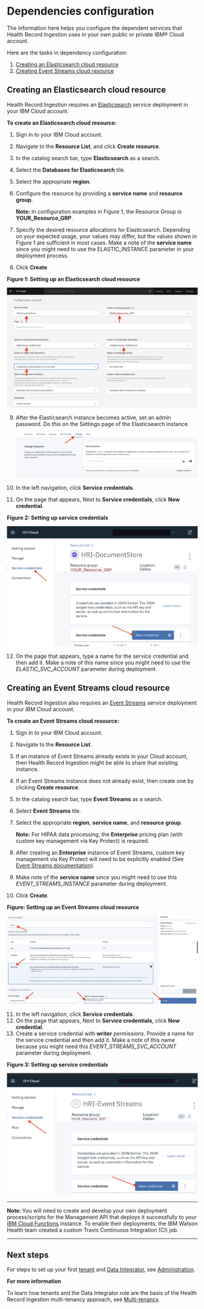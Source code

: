 # Dependencies configuration

The information here helps you configure the dependent services that Health Record Ingestion uses in your own public or private IBM&reg; Cloud account.

Here are the tasks in dependency configuration:

1) [Creating an Elasticsearch cloud resource](#create-elasticsearch-cloud-resource)
2) [Creating Event Streams cloud resource](#create-event-streams-cloud-resource)

## Creating an Elasticsearch cloud resource

 Health Record Ingestion requires an [Elasticsearch](glossary.md#elasticsearch) service deployment in your IBM Cloud account. 

 **To create an Elasticsearch cloud resource:**

1) Sign in to your IBM Cloud account.

2) Navigate to the **Resource List**, and click **Create resource**.

3) In the catalog search bar, type **Elasticsearch** as a search.

4) Select the **Databases for Elasticsearch** tile.

5) Select the appropriate **region**. 

6) Configure the resource by providing a **service name** and **resource group**.  
   
   **Note:** In configuration examples in Figure 1, the Resource Group is **YOUR_Resource_GRP**. 

7) Specify the desired resource allocations for Elasticsearch. Depending on your expected usage, your values may differ, but the values shown in Figure 1 are sufficient in most cases. Make a note of the **service name** since you might need to use the ELASTIC_INSTANCE parameter in your deployment process. 

8) Click **Create**.

**Figure 1: Setting up an Elasticsearch cloud resource**

   ![elastic-configure](assets/img/elastic_configure.png)

9) After the Elasticsearch instance becomes active, set an admin password. Do this on the Settings page of the Elasticsearch instance.
   
   ![elastic-admin-password](assets/img/elastic_admin_password.png)

10) In the left navigation, click **Service credentials**.

11) On the page that appears, Next to **Service credentials**, click **New credential**. 

**Figure 2: Setting up service credentials**

   ![elastic-create-cred](assets/img/elastic_create_cred.png)

12) On the page that appears, type a name for the service credential and then add it. Make a note of this name since you might need to use the *ELASTIC_SVC_ACCOUNT* parameter during deployment.

## Creating an Event Streams cloud resource

 Health Record Ingestion also requires an [Event Streams](glossary.md#event-streams) service deployment in your IBM Cloud account.

 **To create an Event Streams cloud resource:**

1) Sign in to your IBM Cloud account.

2) Navigate to the **Resource List**.

3) If an instance of Event Streams already exists in your Cloud account, then Health Record Ingestion might be able to share that existing instance. 

4) If an Event Streams instance does not already exist, then create one by clicking **Create resource**. 

5) In the catalog search bar, type **Event Streams** as a search.

6. Select **Event Streams** tile.

7) Select the appropriate **region**, **service name**, and **resource group**.
   
   **Note:** For HIPAA data processing, the **Enterprise** pricing plan (with custom key management via Key Protect) is required. 

8) After creating an **Enterprise** instance of Event Streams, custom key management via Key Protect will need to be explicitly enabled (See [Event Streams documentation](https://cloud.ibm.com/docs/services/EventStreams?topic=eventstreams-managing_encryption#enabling_encryption)).

9) Make note of the **service name** since you might need to use this *EVENT_STREAMS_INSTANCE* parameter during deployment.

10) Click **Create**.

**Figure: Setting up an Event Streams cloud resource**

   ![event-streams-configure](assets/img/event_streams_configure.png)

11) In the left navigation, click **Service credentials**.
12) On the page that appears, Next to **Service credentials**, click **New credential**.
13) Create a service credential with **writer** permissions. Provide a name for the service credential and then add it. Make a note of this name because you might need this *EVENT_STREAMS_SVC_ACCOUNT* parameter during deployment.

**Figure 3: Setting up service credentials**

   ![event-streams-create-cred](assets/img/event_streams_create_cred.png)

***

**Note**: You will need to create and develop your own deployment process/scripts for the Management API that deploys it successfully to your [IBM Cloud Functions](glossary.md#ibm-cloud-functions) instance. To enable their deployments, the IBM Watson Health team created a custom Travis Continuous Integration (CI) job. 

---

## Next steps

For steps to set up your first [tenant](glossary.md#tenant) and [Data Integrator](glossary.md#data-integrator), see [Administration](admin.md). 

**For more information** 

To learn how tenants and the Data Integrator role are the basis of the Health Record Ingestion multi-tenancy approach, see [Multi-tenancy](multitenancy.md).
